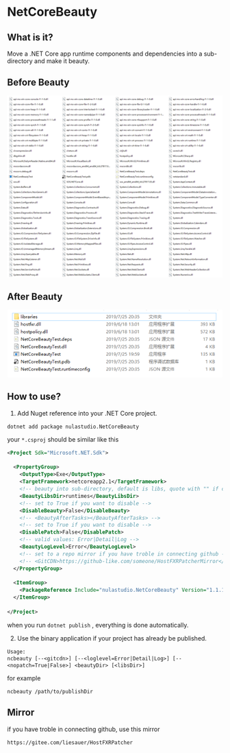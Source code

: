 # NetCoreBeauty

## What is it?
Move a .NET Core app runtime components and dependencies into a sub-directory and make it beauty.

## Before Beauty
![before_beauty](before_beauty.png)

## After Beauty
![after_beauty](after_beauty.png)

## How to use?
1. Add Nuget reference into your .NET Core project.
```
dotnet add package nulastudio.NetCoreBeauty
```
your `*.csproj` should be similar like this
```xml
<Project Sdk="Microsoft.NET.Sdk">

  <PropertyGroup>
    <OutputType>Exe</OutputType>
    <TargetFramework>netcoreapp2.1</TargetFramework>
    <!-- beauty into sub-directory, default is libs, quote with "" if contains space  -->
    <BeautyLibsDir>runtimes</BeautyLibsDir>
    <!-- set to True if you want to disable -->
    <DisableBeauty>False</DisableBeauty>
    <!-- <BeautyAfterTasks></BeautyAfterTasks> -->
    <!-- set to True if you want to disable -->
    <DisablePatch>False</DisablePatch>
    <!-- valid values: Error|Detail|Log -->
    <BeautyLogLevel>Error</BeautyLogLevel>
    <!-- set to a repo mirror if you have troble in connecting github -->
    <!-- <GitCDN>https://github-like.com/someone/HostFXRPatcherMirror</GitCDN> -->
  </PropertyGroup>

  <ItemGroup>
    <PackageReference Include="nulastudio.NetCoreBeauty" Version="1.1.1" />
  </ItemGroup>

</Project>
```
when you run `dotnet publish` , everything is done automatically.

2. Use the binary application if your project has already be published.
```
Usage:
ncbeauty [--<gitcdn>] [--<loglevel=Error|Detail|Log>] [--<nopatch=True|False>] <beautyDir> [<libsDir>]
```
for example
```
ncbeauty /path/to/publishDir
```

## Mirror
if you have troble in connecting github, use this mirror
```
https://gitee.com/liesauer/HostFXRPatcher
```
